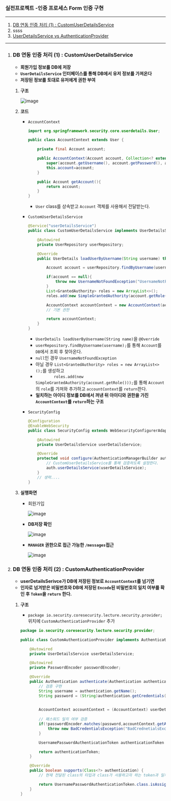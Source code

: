 ### 실전프로젝트 -인증 프로세스 Form 인증 구현

---

1. [DB 연동 인증 처리 (1) : CustomUserDetailsService](#DB-연동-인증-처리-(1)-:-CustomUserDetailsService)
2. ssss
3. [UserDetailsService vs AuthenticationProvider](#UserDetailsService-vs-AuthenticationProvider)

---

1. ### DB 연동 인증 처리 (1) : CustomUserDetailsService

	* **회원가입 정보를 DB에 저장**
	* **`UserDetailsService` 인터페이스를 통해 DB에서 유저 정보를 가져온다**
	* **저장된 정보를 토대로 유저에게 권한 부여**

	1. **구조**

		![image](https://user-images.githubusercontent.com/52272332/111435038-a1ad9b80-8743-11eb-9744-3e9f0aed5d42.png)

	2. **코드**

		* `AccountContext`

			```java
			import org.springframework.security.core.userdetails.User;
			
			public class AccountContext extends User {
			
			    private final Account account;
			
			    public AccountContext(Account account, Collection<? extends GrantedAuthority> authorities) {
			        super(account.getUsername(), account.getPassword(), authorities);
			        this.account=account;
			    }
			
			    public Account getAccount(){
			        return account;
			    }
			}
			```

			* `User` class를 상속받고 `Account` 객체를 사용해서 전달받는다.

		* `CustomUserDetailsService`

			```java
			@Service("userDetailsService")
			public class CustomUserDetailsService implements UserDetailsService {
			
			    @Autowired
			    private UserRepository userRepository;
			
			    @Override
			    public UserDetails loadUserByUsername(String username) throws UsernameNotFoundException {
			
			        Account account = userRepository.findByUsername(username);
			
			        if(account == null){
			            throw new UsernameNotFoundException("UsernameNotFoundExpection");
			        }
			        List<GrantedAuthority> roles = new ArrayList<>();
			        roles.add(new SimpleGrantedAuthority(account.getRole()));
			
			        AccountContext accountContext = new AccountContext(account,roles);
			        // 기본 권한
			
			        return accountContext;
			    }
			}
			```

			* `UserDetails loadUserByUsername(String name)`을 `@Override` 
			* `userRepository.findByUsername(username);`를 통해 `Account`를 `DB`에서 조회 후 찾아온다.
			* `null`인 경우 `UsernameNotFoundException`
			* 아닐 경우 `List<GrantedAuthority> roles = new ArrayList<>();`를 생성하고
			* `        roles.add(new SimpleGrantedAuthority(account.getRole()));`를 통해 `Account`의 `role`를 가져와 추가하고 `accountContext`를 `return`한다.
			* **일치하는 아이디 정보를 DB에서 꺼낸 뒤 아이디와 권한을 가진 `AccountContext`를 `return`하는 구조**

		* `SecurityConfig`

			```java
			@Configuration
			@EnableWebSecurity
			public class SecurityConfig extends WebSecurityConfigurerAdapter {
			
			    @Autowired
			    private UserDetailsService userDetailsService;
			
			    @Override
			    protected void configure(AuthenticationManagerBuilder auth) throws Exception {
			        // CustomUserDetailsService를 통해 검증하도록 설정한다. 
			        auth.userDetailsService(userDetailsService);
			    }
			    // 생략....
			}
			
			```

	3. **실행화면**

		* 회원가입

			![image](https://user-images.githubusercontent.com/52272332/111436347-382e8c80-8745-11eb-82c3-80cb723428a9.png)

		* **DB저장 확인**

			![image](https://user-images.githubusercontent.com/52272332/111436541-7166fc80-8745-11eb-8009-89fce4f04302.png)

		* **`MANAGER` 권한으로 접근 가능한 `/messages`접근**

			![image](https://user-images.githubusercontent.com/52272332/111436347-382e8c80-8745-11eb-82c3-80cb723428a9.png)

2. ### DB 연동 인증 처리 (2) : CustomAuthenticationProvider

	* **userDetailsSerivce가 DB에 저장된 정보로 `AccountContext`를 넘기면**
	* **인자로 넘겨받은 비밀번호와 DB에 저장된 `Encode`된 비밀번호의 일치 여부를 확인 후 `Token`을 `return` 한다.**

	1. **구조**

		* `package io.security.coresecurity.lecture.security.provider;` 위치에 `CustomAuthenticationProvider` 추가

		```java
		package io.security.coresecurity.lecture.security.provider;
		
		public class CustomAuthenticationProvider implements AuthenticationProvider {
		
		    @Autowired
		    private UserDetailsService userDetailsService;
		
		    @Autowired
		    private PasswordEncoder passwordEncoder;
		
		    @Override
		    public Authentication authenticate(Authentication authentication) throws AuthenticationException {
		        // 검증 구현
		        String username = authentication.getName();
		        String password = (String)authentication.getCredentials();
		
		        
		        AccountContext accountContext = (AccountContext) userDetailsService.loadUserByUsername(username);
		        
		        // 패스워드 일치 여부 검증 
		        if(!passwordEncoder.matches(password,accountContext.getAccount().getPassword())){
		            throw new BadCredentialsException("BadCrednetialsException");
		        }
		
		        UsernamePasswordAuthenticationToken authenticationToken = new UsernamePasswordAuthenticationToken(accountContext.getAccount(), null, accountContext.getAuthorities());
		
		        return authenticationToken;
		    }
		
		    @Override
		    public boolean supports(Class<?> authentication) {
		        // 현재 전달된 class의 타입과 class가 사용하고자 하는 token과 일치하면 인증처리
		
		        return UsernamePasswordAuthenticationToken.class.isAssignableFrom(authentication);
		    }
		}
		```


